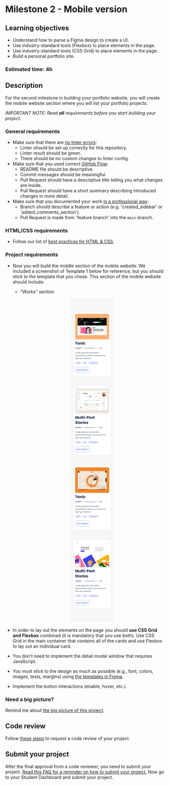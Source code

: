 # Milestone 2 - Mobile version

## Learning objectives
- Understand how to parse a Figma design to create a UI.
- Use industry-standard tools (Flexbox) to place elements in the page.
- Use industry-standard tools (CSS Grid) to place elements in the page.
- Build a personal portfolio site.

### Estimated time: 4h

## Description
For the second milestone in building your portfolio website, you will create the mobile website section where you will list your portfolio projects.

*IMPORTANT NOTE: Read **all** requirements before you start building your project.*

### General requirements

- Make sure that there are [no linter errors](https://github.com/microverseinc/linters-config):
    - Linter should be set up correctly for this repository.
    - Linter result should be green.
    - There should be no custom changes to linter config.
- Make sure that you used correct [GitHub Flow](https://github.com/microverseinc/curriculum-transversal-skills/blob/main/git-github/articles/github_flow.md):
    - README file should be descriptive.
    - Commit messages should be meaningful.
    - Pull Request should have a descriptive title telling you what changes are inside.
    - Pull Request should have a short summary describing introduced changes in more detail.
- Make sure that you documented your work [in a professional way](https://github.com/microverseinc/curriculum-transversal-skills/blob/main/documentation/articles/professional_repo_rules.md):
    - Branch should describe a feature or action (e.g. 'created_sidebar' or 'added_comments_section').
    - Pull Request is made from 'feature branch' into the `main` branch.

### HTML/CSS requirements

- Follow our list of [best practices for HTML & CSS](https://github.com/microverseinc/curriculum-html-css/blob/main/articles/html_css_best_practices.md).

### Project  requirements

- Now you will build the middle section of the mobile website. We included a screenshot of Template 1 below for reference, but you should stick to the template that you chose. This section of the mobile website should include:
    -  "Works" section
      <p align="center">
       <img src="./images/m2_mobile/works-mobile.png" alt="Toolbar" />
      </p>
      
- In order to lay out the elements on the page you should **use CSS Grid and Flexbox** combined (it is mandatory that you use both). Use CSS Grid in the main container that contains all of the cards and use Flexbox to lay out an individual card.
- You don't need to implement the detail modal window that requires JavaScript.
- You must stick to the design as much as possible (e.g., font, colors, images, tests, margins) using [the templates in Figma](https://www.figma.com/file/l7SqJ3ZfkAKih9sFxvWSR4/Microverse-Student-Project-1?node-id=0%3A1).
- Implement the button interactions (enable, hover, etc.).

### Need a big picture?

Remind me about [the big picture of this project](./sneak_peek.md).

## Code review

Follow [these steps](https://github.com/microverseinc/curriculum-transversal-skills/blob/main/code-review/articles/how_to_ask_for_a_code_review.md) to request a code review of your project.

## Submit your project

After the final approval from a code reviewer, you need to submit your project.
[Read this FAQ for a reminder on how to submit your project.](https://microverse.zendesk.com/hc/en-us/articles/360061344234)
Now go to your Student Dashboard and submit your project.

 
